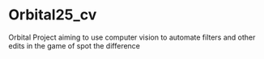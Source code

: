 # Orbital25_cv
Orbital Project aiming to use computer vision to automate filters and other edits in the game of spot the difference
